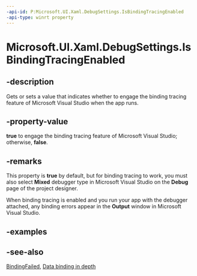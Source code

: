```yaml
---
-api-id: P:Microsoft.UI.Xaml.DebugSettings.IsBindingTracingEnabled
-api-type: winrt property
---
```


<!-- Property syntax
public bool IsBindingTracingEnabled { get;  set; }
-->

# Microsoft.UI.Xaml.DebugSettings.IsBindingTracingEnabled

## -description
Gets or sets a value that indicates whether to engage the binding tracing feature of Microsoft Visual Studio when the app runs.

## -property-value
**true** to engage the binding tracing feature of Microsoft Visual Studio; otherwise, **false**.

## -remarks
This property is **true** by default, but for binding tracing to work, you must also select **Mixed** debugger type in Microsoft Visual Studio on the **Debug** page of the project designer.

When binding tracing is enabled and you run your app with the debugger attached, any binding errors appear in the **Output** window in Microsoft Visual Studio.

## -examples

## -see-also
[BindingFailed](debugsettings_bindingfailed.md), [Data binding in depth](/windows/uwp/data-binding/data-binding-in-depth)
